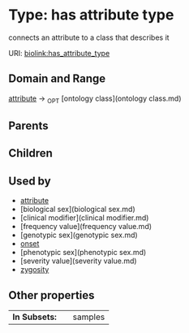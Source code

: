 
# Type: has attribute type


connects an attribute to a class that describes it

URI: [biolink:has_attribute_type](https://w3id.org/biolink/vocab/has_attribute_type)


## Domain and Range

[attribute](attribute.md) ->  <sub>OPT</sub> [ontology class](ontology class.md)

## Parents


## Children


## Used by

 * [attribute](attribute.md)
 * [biological sex](biological sex.md)
 * [clinical modifier](clinical modifier.md)
 * [frequency value](frequency value.md)
 * [genotypic sex](genotypic sex.md)
 * [onset](onset.md)
 * [phenotypic sex](phenotypic sex.md)
 * [severity value](severity value.md)
 * [zygosity](zygosity.md)

## Other properties

|  |  |  |
| --- | --- | --- |
| **In Subsets:** | | samples |


